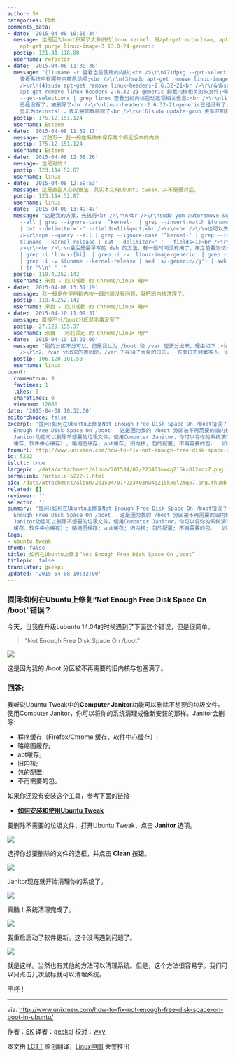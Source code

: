 ```yaml
---
author: SK
categories: 技术
comments_data:
- date: '2015-04-08 10:56:34'
  message: 这是因为boot积累了太多旧的linux kernel，用apt-get autoclean, apt-get autoremove是不会自动清除老kernel的，但是可以用
    apt-get purge linux-image-3.13.0-24-generic
  postip: 121.31.118.80
  username: refactor
- date: '2015-04-08 11:30:38'
  message: "(1)uname -r 查看当前使用的内核;<br />\r\n(2)dpkg --get-selections | grep linux
    查看系统中有哪些内核启动项;<br />\r\n(3)sudo apt-get remove linux-image-XXXXX-generic 删除旧内核启动项;<br
    />\r\n(4)sudo apt-get remove linux-headers-2.6.32-21<br />\r\n&nbsp; &nbsp;&nbsp;&nbsp;sudo
    apt-get remove linux-headers-2.6.32-21-generic 卸载内核相关的头文件;<br />\r\n<br />\r\n(5)删除完后，再用命令：dpkg
    --get-selections | grep linux 查看当前内核启动选项相关信息:<br />\r\nlinux-headers-2.6.32-21
    已经没有了，被删除了<br />\r\nlinux-headers-2.6.32-21-generic已经没有了，被删除了<br />\r\nlinux-image-2.6.32-21-generic
    显示为deinstall，表示被卸载删除了<br />\r\n(6)sudo update-grub 更新开机启动控制文件."
  postip: 175.12.151.124
  username: Esteem
- date: '2015-04-08 11:32:17'
  message: 以防万一,我一般在系统中保存两个临近版本的内核.
  postip: 175.12.151.124
  username: Esteem
- date: '2015-04-08 12:58:26'
  message: 这是对的！
  postip: 123.114.52.87
  username: linux
- date: '2015-04-08 12:59:53'
  message: 这是直指人心的做法，其实本文用ubuntu tweak，并不是很对症。
  postip: 123.114.52.87
  username: linux
- date: '2015-04-08 13:49:47'
  message: "这是我的方案，先执行<br />\r\n<br />\r\nsudo yum autoremove &quot;$(rpm --query
    --all | grep --ignore-case '^kernel-' | grep --invert-match $(uname --kernel-release
    | cut --delimiter='-' --fields=1))&quot;<br />\r\n<br />\r\n也可以先执行<br />\r\n<br
    />\r\nrpm --query --all | grep --ignore-case '^kernel-' | grep --invert-match
    $(uname --kernel-release | cut --delimiter='-' --fields=1)<br />\r\n<br />\r\n人工确认没有问题后再执行。<br
    />\r\n<br />\r\n最后是最早写的 deb 的方法，有一段时间没有用了，用之前要测试一下。<br />\r\n<br />\r\ndpkg --list
    | grep -i 'linux-[hi]' | grep -i -v 'linux-image-generic' | grep -i -v 'linux-headers-generic'
    | grep -i -v $(uname --kernel-release | sed 's/-generic//g') | awk '{print $2}'
    | tr '\\n' ' '"
  postip: 119.4.252.142
  username: 来自 - 四川成都 的 Chrome/Linux 用户
- date: '2015-04-08 13:51:19'
  message: 我一般是在使用新内核一段时间没有问题，就把旧内核清理了。
  postip: 119.4.252.142
  username: 来自 - 四川成都 的 Chrome/Linux 用户
- date: '2015-04-10 11:09:31'
  message: 直接不分/boot分区就毛事没有了
  postip: 27.129.155.37
  username: 来自 - 河北保定 的 Chrome/Linux 用户
- date: '2015-04-10 13:21:09'
  message: "别的分区不分可以，但是我认为 /boot 和 /var 应该分出来，理由如下：<br />\r\n1、/boot 分出来，有利于处理引导问题，如果引导出现问题了，你单独制作一个引导分区会方便一些<br
    />\r\n2、/var 分出来的原因是，/var 下存储了大量的日志，一方面日志频繁写入，该分区的硬件损坏的几率高一些，另外一方面，日志增长有时候是不可预计的，所以建议分出去。"
  postip: 106.120.101.58
  username: linux
count:
  commentnum: 9
  favtimes: 1
  likes: 0
  sharetimes: 0
  viewnum: 12080
date: '2015-04-08 10:32:00'
editorchoice: false
excerpt: '提问:如何在Ubuntu上修复Not Enough Free Disk Space On /boot错误？ 今天，当我在升级Lubuntu 14.04的时候遇到了下面这个错误，但是很简单。  Not
  Enough Free Disk Space On /boot   这是因为我的 /boot 分区被不再需要的旧内核与包塞满了。 回答: 我听说Ubuntu Tweak中的Computer
  Janitor功能可以删除不想要的垃圾文件。使用Computer Janitor，你可以将你的系统清理成像新安装的那样。Janitor会删除:  程序缓存（Firefox/Chrome
  缓存、软件中心缓存）; 略缩图缓存; apt缓存; 旧内核; 包的配置; 不再需要的包。  如果你还没有安装这个工'
fromurl: http://www.unixmen.com/how-to-fix-not-enough-free-disk-space-on-boot-in-ubuntu/
id: 5222
islctt: true
largepic: /data/attachment/album/201504/07/223403nw4q215kx8l2mqx7.png
permalink: /article-5222-1.html
pic: /data/attachment/album/201504/07/223403nw4q215kx8l2mqx7.png.thumb.jpg
related: []
reviewer: ''
selector: ''
summary: '提问:如何在Ubuntu上修复Not Enough Free Disk Space On /boot错误？ 今天，当我在升级Lubuntu 14.04的时候遇到了下面这个错误，但是很简单。  Not
  Enough Free Disk Space On /boot   这是因为我的 /boot 分区被不再需要的旧内核与包塞满了。 回答: 我听说Ubuntu Tweak中的Computer
  Janitor功能可以删除不想要的垃圾文件。使用Computer Janitor，你可以将你的系统清理成像新安装的那样。Janitor会删除:  程序缓存（Firefox/Chrome
  缓存、软件中心缓存）; 略缩图缓存; apt缓存; 旧内核; 包的配置; 不再需要的包。  如果你还没有安装这个工'
tags:
- ubuntu tweak
thumb: false
title: 如何在Ubuntu上修复“Not Enough Free Disk Space On /boot”
titlepic: false
translator: geekpi
updated: '2015-04-08 10:32:00'
---
```


### 提问:如何在Ubuntu上修复“Not Enough Free Disk Space On /boot”错误？


今天，当我在升级Lubuntu 14.04的时候遇到了下面这个错误，但是很简单。



> 
> “Not Enough Free Disk Space On /boot”
> 
> 
> 


![](/data/attachment/album/201504/07/223403nw4q215kx8l2mqx7.png)


这是因为我的 /boot 分区被不再需要的旧内核与包塞满了。


### 回答:


我听说Ubuntu Tweak中的**Computer Janitor**功能可以删除不想要的垃圾文件。使用Computer Janitor，你可以将你的系统清理成像新安装的那样。Janitor会删除:


* 程序缓存（Firefox/Chrome 缓存、软件中心缓存）;
* 略缩图缓存;
* apt缓存;
* 旧内核;
* 包的配置;
* 不再需要的包。


如果你还没有安装这个工具，参考下面的链接


* **[如何安装和使用Ubuntu Tweak](http://linux.cn/article-3335-1.html)**


要删除不需要的垃圾文件，打开Ubuntu Tweak，点击 **Janitor** 选项。


![](/data/attachment/album/201504/07/223406r5cvkiazrirgp9gj.png)


选择你想要删除的文件的选框，并点击 **Clean** 按钮。


![](/data/attachment/album/201504/07/223409mglg01h0gh8dlgq4.png)


Janitor现在就开始清理你的系统了。


![](/data/attachment/album/201504/07/223412i2e2u07gpn3n22vf.png)


真酷！系统清理完成了。


![](/data/attachment/album/201504/07/223413dett0l608kl0gztc.png)


我重启启动了软件更新。这个没再遇到问题了。


![](/data/attachment/album/201504/07/223414oot7mbb7bsyv9vr7.png)


就是这样。当然也有其他的方法可以清理系统。但是，这个方法很容易学。我们可以只点击几次鼠标就可以清理系统。


干杯！




---


via: <http://www.unixmen.com/how-to-fix-not-enough-free-disk-space-on-boot-in-ubuntu/>


作者：[SK](https://www.unixmen.com/author/sk/) 译者：[geekpi](https://github.com/geekpi) 校对：[wxy](https://github.com/wxy)


本文由 [LCTT](https://github.com/LCTT/TranslateProject) 原创翻译，[Linux中国](http://linux.cn/) 荣誉推出